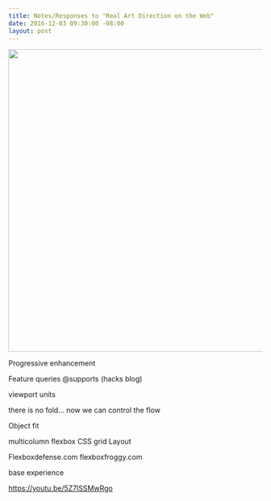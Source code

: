 ```yaml
---
title: Notes/Responses to "Real Art Direction on the Web"
date: 2016-12-03 09:30:00 -08:00
layout: post
---
```


<a href="/uploads/css.jpg"><img src="/uploads/css.jpg" width="600px"></a>

Progressive enhancement

Feature queries @supports (hacks blog)

viewport units

there is no fold...  now we can control the flow

Object fit

multicolumn 
flexbox
CSS grid Layout

Flexboxdefense.com
flexboxfroggy.com

base experience

https://youtu.be/5Z7lSSMwRgo
